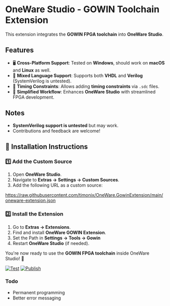 # OneWare Studio - GOWIN Toolchain Extension

This extension integrates the **GOWIN FPGA toolchain** into **OneWare Studio**.

## Features
- 🖥️ **Cross-Platform Support**: Tested on **Windows**, should work on **macOS** and **Linux** as well.
- 🔄 **Mixed Language Support**: Supports both **VHDL** and **Verilog** (SystemVerilog is untested).
- 🎯 **Timing Constraints**: Allows adding **timing constraints** via `.sdc` files.
- 🚀 **Simplified Workflow**: Enhances **OneWare Studio** with streamlined FPGA development.

## Notes
- **SystemVerilog support is untested** but may work.
- Contributions and feedback are welcome!

## 🔧 Installation Instructions

### 1️⃣ Add the Custom Source
1. Open **OneWare Studio**.
2. Navigate to **Extras → Settings → Custom Sources**.
3. Add the following URL as a custom source:

https://raw.githubusercontent.com/timonix/OneWare.GowinExtension/main/oneware-extension.json

### 2️⃣ Install the Extension
1. Go to **Extras → Extensions**.
2. Find and install **OneWare GOWIN Extension**.
3. Set the Path in **Settings -> Tools -> Gowin**
4. Restart **OneWare Studio** (if needed).

You're now ready to use the **GOWIN FPGA toolchain** inside OneWare Studio! 🚀

[![Test](https://github.com/timonix/OneWare.GowinExtension/actions/workflows/test.yml/badge.svg)](https://github.com/timonix/OneWare.GowinExtension/actions/workflows/test.yml)
[![Publish](https://github.com/timonix/OneWare.GowinExtension/actions/workflows/publish.yml/badge.svg)](https://github.com/timonix/OneWare.GowinExtension/actions/workflows/publish.yml)

### Todo
- Permanent programming
- Better error messaging

